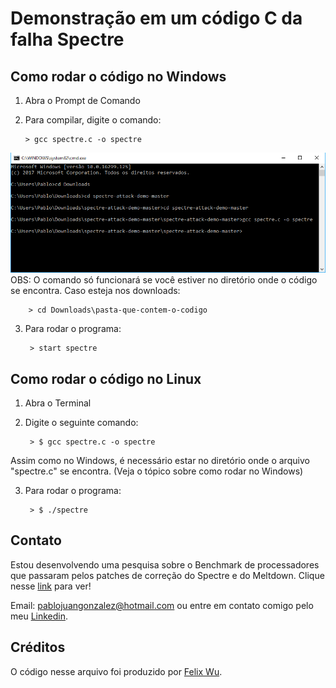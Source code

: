 # Demonstração em um código C da falha Spectre

## Como rodar o código no Windows
1.  Abra o Prompt de Comando
2.  Para compilar, digite o comando: 
		
		> gcc spectre.c -o spectre

![Rodando o código no Prompt de Comando](https://github.com/pablogonzalezz/Spectre-Demo/blob/master/windows-spectre.png)
	OBS: O comando só funcionará se você estiver no diretório onde o código se encontra. Caso esteja nos downloads:
	
		> cd Downloads\pasta-que-contem-o-codigo
3. Para rodar o programa:
	
		> start spectre
## Como rodar o código no Linux
1. Abra o Terminal
2. Digite o seguinte comando:
		
		> $ gcc spectre.c -o spectre
Assim como no Windows, é necessário estar no diretório onde o arquivo "spectre.c" se encontra. (Veja o tópico sobre como rodar no Windows)

3. Para rodar o programa:
		
		> $ ./spectre
		
## Contato
Estou desenvolvendo uma pesquisa sobre o Benchmark de processadores que passaram pelos patches de correção do Spectre e do Meltdown. Clique nesse [link](https://drive.google.com/file/d/1iHyBLUc5CWSCUwrL0ALKHaIWmrifMfSo/view?usp=sharing) para ver!

Email: pablojuangonzalez@hotmail.com
ou entre em contato comigo pelo meu [Linkedin](https://www.linkedin.com/in/pablogonzalezzz/).

## Créditos
O código nesse arquivo foi produzido por [Felix Wu](https://github.com/flxwu).
